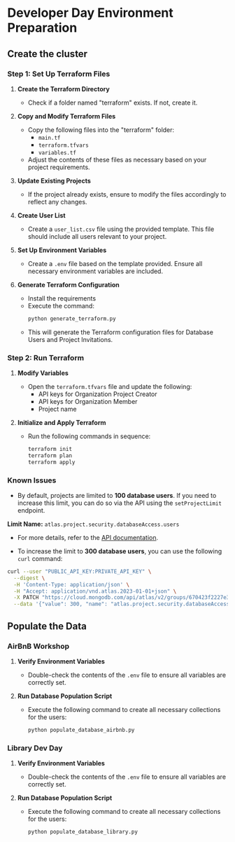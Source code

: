 # Developer Day Environment Preparation

## Create the cluster

### Step 1: Set Up Terraform Files

1. **Create the Terraform Directory**  
   - Check if a folder named "terraform" exists. If not, create it.

2. **Copy and Modify Terraform Files**  
   - Copy the following files into the "terraform" folder:
     - `main.tf`
     - `terraform.tfvars`
     - `variables.tf`
   - Adjust the contents of these files as necessary based on your project requirements.

3. **Update Existing Projects**  
   - If the project already exists, ensure to modify the files accordingly to reflect any changes.

4. **Create User List**  
   - Create a `user_list.csv` file using the provided template. This file should include all users relevant to your project.

5. **Set Up Environment Variables**  
   - Create a `.env` file based on the template provided. Ensure all necessary environment variables are included.

6. **Generate Terraform Configuration**  
   - Install the requirements
   - Execute the command:
     ```bash
     python generate_terraform.py
     ```  
   - This will generate the Terraform configuration files for Database Users and Project Invitations.

### Step 2: Run Terraform

1. **Modify Variables**  
   - Open the `terraform.tfvars` file and update the following:
     - API keys for Organization Project Creator
     - API keys for Organization Member
     - Project name

2. **Initialize and Apply Terraform**  
   - Run the following commands in sequence:
     ```bash
     terraform init
     terraform plan
     terraform apply
     ```

### Known Issues

- By default, projects are limited to **100 database users**. If you need to increase this limit, you can do so via the API using the `setProjectLimit` endpoint. 

**Limit Name:** `atlas.project.security.databaseAccess.users`

- For more details, refer to the [API documentation](https://www.mongodb.com/docs/atlas/reference/api-resources-spec/v2/#tag/Projects/operation/setProjectLimit).

- To increase the limit to **300 database users**, you can use the following `curl` command:

```bash
curl --user "PUBLIC_API_KEY:PRIVATE_API_KEY" \
  --digest \
  -H 'Content-Type: application/json' \
  -H "Accept: application/vnd.atlas.2023-01-01+json" \
  -X PATCH "https://cloud.mongodb.com/api/atlas/v2/groups/670423f2227e3573347794e6/limits/atlas.project.security.databaseAccess.users" \
  --data '{"value": 300, "name": "atlas.project.security.databaseAccess.users"}'
```

## Populate the Data

### AirBnB Workshop
1. **Verify Environment Variables**  
   - Double-check the contents of the `.env` file to ensure all variables are correctly set.

2. **Run Database Population Script**  
   - Execute the following command to create all necessary collections for the users:
     ```bash
     python populate_database_airbnb.py
     ```

### Library Dev Day
1. **Verify Environment Variables**  
   - Double-check the contents of the `.env` file to ensure all variables are correctly set.

2. **Run Database Population Script**  
   - Execute the following command to create all necessary collections for the users:
     ```bash
     python populate_database_library.py
     ```